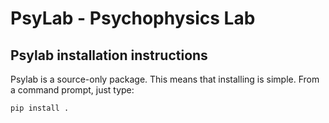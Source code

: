 # PsyLab - Psychophysics Lab

## Psylab installation instructions

Psylab is a source-only package. This means that installing 
is simple. From a command prompt, just type:

    pip install .
